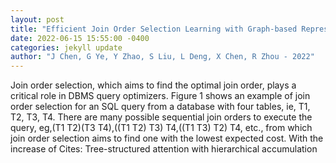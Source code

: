 ```yaml
--- 
layout: post 
title: "Efficient Join Order Selection Learning with Graph-based Representation" 
date: 2022-06-15 15:55:00 -0400 
categories: jekyll update 
author: "J Chen, G Ye, Y Zhao, S Liu, L Deng, X Chen, R Zhou - 2022" 
--- 
```

Join order selection, which aims to find the optimal join order, plays a critical role in DBMS query optimizers. Figure 1 shows an example of join order selection for an SQL query from a database with four tables, ie, T1, T2, T3, T4. There are many possible sequential join orders to execute the query, eg,(T1 T2)(T3 T4),((T1 T2) T3) T4,((T1 T3) T2) T4, etc., from which join order selection aims to find one with the lowest expected cost. With the increase of Cites: Tree-structured attention with hierarchical accumulation